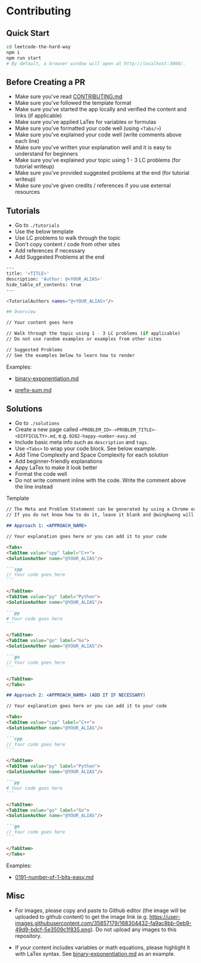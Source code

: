 # Contributing

## Quick Start

```bash
cd leetcode-the-hard-way
npm i 
npm run start
# By default, a browser window will open at http://localhost:3000/.
```

## Before Creating a PR 

- Make sure you've read [CONTRIBUTING.md](https://github.com/wingkwong/leetcode-the-hard-way/blob/main/CONTRIBUTING.md) 
- Make sure you've followed the template format
- Make sure you've started the app locally and verified the content and links (if applicable)
- Make sure you've applied LaTex for variables or formulas
- Make sure you've formatted your code well (using `<Tabs/>`)
- Make sure you've explained your code well (write comments above each line)
- Make sure you've written your explanation well and it is easy to understand for beginners
- Make sure you've explained your topic using 1 - 3 LC problems (for tutorial writeup)
- Make sure you've provided suggested problems at the end (for tutorial writeup)
- Make sure you've given credits / references if you use external resources

## Tutorials

- Go to `./tutorials`
- Use the below template
- Use LC problems to walk through the topic
- Don't copy content / code from other sites
- Add references if necessary
- Add Suggested Problems at the end

```bash
---
title: '<TITLE>'
description: 'Author: @<YOUR_ALIAS>'
hide_table_of_contents: true
---

<TutorialAuthors names="@<YOUR_ALIAS>"/>

## Overview

// Your content goes here

// Walk through the topic using 1 - 3 LC problems (if applicable)
// Do not use random examples or examples from other sites

// Suggested Problems
// See the examples below to learn how to render
```

Examples: 

- [binary-exponentiation.md](https://raw.githubusercontent.com/wingkwong/leetcode-the-hard-way/main/tutorials/math/number-theory/binary-exponentiation.md)

- [prefix-sum.md](https://raw.githubusercontent.com/wingkwong/leetcode-the-hard-way/main/tutorials/basic-topics/prefix-sum.md)


## Solutions

- Go to `./solutions`
- Create a new page called `<PROBLEM_ID>-<PROBLEM_TITLE>-<DIFFICULTY>.md`, e.g. `0202-happy-number-easy.md`
- Include basic meta info such as `description` and `tags`. 
- Use `<Tabs>` to wrap your code block. See below example.
- Add Time Complexity and Space Complexity for each solution 
- Add beginner-friendly explanations 
- Appy LaTex to make it look better
- Format the code well
- Do not write comment inline with the code. Write the comment above the line instead

Template

````md
// The Meta and Problem Statement can be generated by using a Chrome extension under `converter` locally. 
// If you do not know how to do it, leave it blank and @wingkwong will help add them.

## Approach 1: <APPROACH_NAME>

// Your explanation goes here or you can add it to your code

<Tabs>
<TabItem value="cpp" label="C++">
<SolutionAuthor name="@YOUR_ALIAS"/>

```cpp
// Your code goes here
```

</TabItem>
<TabItem value="py" label="Python">
<SolutionAuthor name="@YOUR_ALIAS"/>

```py
# Your code goes here
```

</TabItem>
<TabItem value="go" label="Go">
<SolutionAuthor name="@YOUR_ALIAS"/>

```go
// Your code goes here
```

</TabItem>
</Tabs>

## Approach 2: <APPROACH_NAME> (ADD IT IF NECESSARY)

// Your explanation goes here or you can add it to your code

<Tabs>
<TabItem value="cpp" label="C++">
<SolutionAuthor name="@YOUR_ALIAS"/>

```cpp
// Your code goes here
```

</TabItem>
<TabItem value="py" label="Python">
<SolutionAuthor name="@YOUR_ALIAS"/>

```py
# Your code goes here
```

</TabItem>
<TabItem value="go" label="Go">
<SolutionAuthor name="@YOUR_ALIAS"/>

```go
// Your code goes here
```

</TabItem>
</Tabs>
````

Examples: 

- [0191-number-of-1-bits-easy.md](https://raw.githubusercontent.com/wingkwong/leetcode-the-hard-way/main/solutions/0100-0199/0191-number-of-1-bits-easy.md)

## Misc

- For images, please copy and paste to Github editor (the image will be uploaded to github content) to get the image link (e.g. https://user-images.githubusercontent.com/35857179/168304432-fa9ac8bb-0eb9-49d9-bdcf-5e3509c1f835.png). Do not upload any images to this repository.

- If your content includes variables or math equations, please highlight it with LaTex syntax. See [binary-exponentiation.md](https://raw.githubusercontent.com/wingkwong/leetcode-the-hard-way/main/tutorials/math/number-theory/binary-exponentiation.md) as an example.
